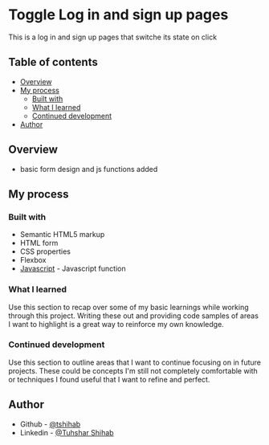 # Toggle Log in and sign up pages

This is a log in and sign up pages that switche its state on click

## Table of contents

- [Overview](#overview)
- [My process](#my-process)
  - [Built with](#built-with)
  - [What I learned](#what-i-learned)
  - [Continued development](#continued-development)
- [Author](#author)


## Overview

- basic form design and js functions added


## My process

### Built with

- Semantic HTML5 markup
- HTML form
- CSS properties
- Flexbox
- [Javascript](https://www.javascript.com/) - Javascript function


### What I learned

Use this section to recap over some of my basic learnings while working through this project. Writing these out and providing code samples of areas I want to highlight is a great way to reinforce my own knowledge.


### Continued development

Use this section to outline areas that I want to continue focusing on in future projects. These could be concepts I'm still not completely comfortable with or techniques I found useful that I want to refine and perfect.


## Author

- Github - [@tshihab](https://github.com/tshihab)
- Linkedin - [@Tuhshar Shihab](https://www.linkedin.com/in/tushar-shihab-08293015b/)
